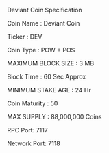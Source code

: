 Deviant Coin Specification

Coin Name : Deviant Coin

Ticker : DEV

Coin Type : POW + POS

MAXIMUM BLOCK SIZE : 3 MB

Block Time : 60 Sec Approx

MINIMUM STAKE AGE : 24 Hr

Coin Maturity : 50

MAX SUPPLY : 88,000,000 Coins

RPC Port: 7117

Network Port: 7118